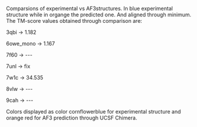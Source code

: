 Comparsions of experimental vs AF3structures. In blue experimental structure while in organge the predicted one. And aligned through minimum. The TM-score values obtained through comparison are:

3qbi -> 1.182

6owe_mono -> 1.167

7f60 -> ---

7unl -> fix

7w1c -> 34.535

8vlw -> ---

9cah -> ---

Colors displayed as color cornflowerblue for experimental structure and orange red for AF3 prediction through UCSF Chimera.
